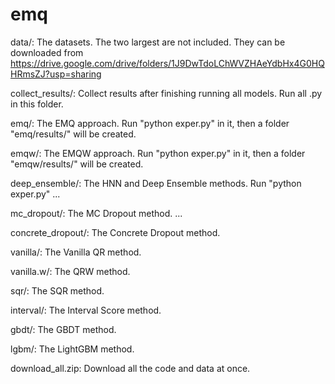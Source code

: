 # emq

data/:
    The datasets. The two largest are not included. They can be downloaded from https://drive.google.com/drive/folders/1J9DwTdoLChWVZHAeYdbHx4G0HQHRmsZJ?usp=sharing

collect_results/:
    Collect results after finishing running all models. Run all .py in this folder.

emq/:
    The EMQ approach. Run "python exper.py" in it, then a folder "emq/results/" will be created.

emqw/:
    The EMQW approach. Run "python exper.py" in it, then a folder "emqw/results/" will be created.

deep_ensemble/:
    The HNN and Deep Ensemble methods. Run "python exper.py" ...

mc_dropout/:
    The MC Dropout method. ...

concrete_dropout/:
    The Concrete Dropout method.

vanilla/:
    The Vanilla QR method.

vanilla.w/:
    The QRW method.

sqr/:
    The SQR method.

interval/:
    The Interval Score method.

gbdt/:
    The GBDT method.

lgbm/:
    The LightGBM method.

download_all.zip:
    Download all the code and data at once.
